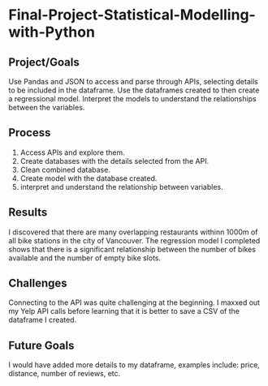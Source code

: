 # Final-Project-Statistical-Modelling-with-Python

## Project/Goals
Use Pandas and JSON to access and parse through APIs, selecting details to be included in the dataframe. Use the dataframes created to then create a regressional model. Interpret the models to understand the relationships between the variables. 

## Process
1. Access APIs and explore them.
2. Create databases with the details selected from the API.
3. Clean combined database.
4. Create model with the database created.
5. interpret and understand the relationship between variables. 

## Results
I discovered that there are many overlapping restaurants withinn 1000m of all bike stations in the city of Vancouver. The regression model I completed shows that there is a significant relationship between the number of bikes available and the number of empty bike slots. 

## Challenges 
Connecting to the API was quite challenging at the beginning. I maxxed out my Yelp API calls before learning that it is better to save a CSV of the dataframe I created.

## Future Goals
I would have added more details to my dataframe, examples include: price, distance, number of reviews, etc.
